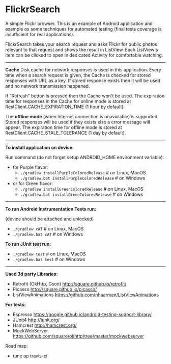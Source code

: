 # FlickrSearch
A simple Flickr browser.
This is an example of Android application and example os some techniques for automated testing (final tests coverage is insufficient for real applications).

FlickrSearch takes your search request and asks Flickr for public photos relevant to that request and shows the result in ListView. Each ListView's item can be clicked to open in dedicated Activity for comfortable watching.

-----

**Cache**
Disk cache for network responses is used in this application. 
Every time when a search request is given, the Cache is checked for stored responses with URL as a key. 
If stored response exists then it will be used and no network transmission happened.  

If "Refresh" button is pressed then the Cache won't be used.
The expiration time for responses in the Cache for online mode is stored at RestClient.CACHE_EXPIRATION_TIME (1 hour by default).

The **offline mode** (when Internet connection is unavailable) is supported. 
Stored responses will be used if they exists else a error message will appear. 
The expiration time for offline mode is stored at RestClient.CACHE_STALE_TOLERANCE (1 day by default).

-----


**To install application on device:**

Run command (do not forget setup ANDROID_HOME environment variable):
* for Purple flavor:
    * `./gradlew installPurpleColoredRelease` # on Linux, MacOS
    * `./gradlew.bat installPurpleColoredRelease` # on Windows
* or for Green flavor:   
    * `./gradlew installGreenColoredRelease` # on Linux, MacOS
    * `./gradlew.bat installGreenColoredRelease` # on Windows

------

**To run Android Instrumentation Tests run:**

(device should be attached and unlocked)
* `./gradlew cAT` # on Linux, MacOS
* `./gradlew.bat cAT` # on Windows

**To run JUnit test run:**
* `./gradlew test` # on Linux, MacOS
* `./gradlew.bat test` # on Windows

------

**Used 3d party Libraries:**
* Retrofit (OkHttp, Gson) http://square.github.io/retrofit/
* Picasso http://square.github.io/picasso/
* ListViewAnimations https://github.com/nhaarman/ListViewAnimations

**For tests:**
* Espresso https://google.github.io/android-testing-support-library/
* JUnit4 http://junit.org/
* Hamcrest http://hamcrest.org/
* MockWebServer https://github.com/square/okhttp/tree/master/mockwebserver

Road map:
* tune up travis-ci
